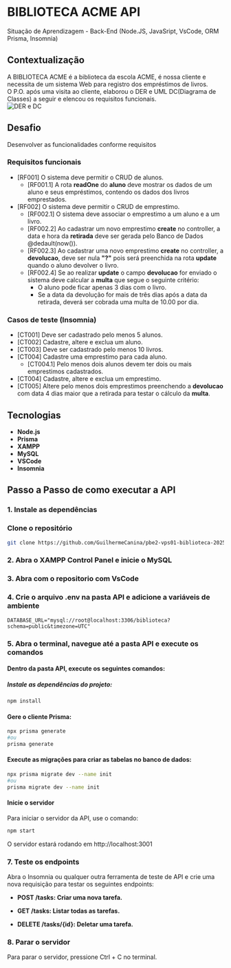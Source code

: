 # BIBLIOTECA ACME API
Situação de Aprendizagem - Back-End (Node.JS, JavaSript, VsCode, ORM Prisma, Insomnia)
## Contextualização
A BIBLIOTECA ACME é a biblioteca da escola ACME, é nossa cliente e necessita de um sistema Web para registro dos empréstimos de livros.<br>O P.O. após uma visita ao cliente, elaborou o DER e UML DC(Diagrama de Classes) a seguir e elencou os requisitos funcionais.<br>
![DER e DC](./docs/der-dc.png)
## Desafio
Desenvolver as funcionalidades conforme requisitos

### Requisitos funcionais
- [RF001] O sistema deve permitir o CRUD de alunos.
    - [RF001.1] A rota **readOne** do **aluno** deve mostrar os dados de um aluno e seus empréstimos, contendo os dados dos livros emprestados.
- [RF002] O sistema deve permitir o CRUD de emprestimo.
    - [RF002.1] O sistema deve associar o emprestimo a um aluno e a um livro.
    - [RF002.2] Ao cadastrar um novo emprestimo **create** no controller, a data e hora da **retirada** deve ser gerada pelo Banco de Dados @dedault(now()).
    - [RF002.3] Ao cadastrar uma novo emprestimo **create** no controller, a **devolucao**, deve ser nula **"?"** pois será preenchida na rota **update** quando o aluno devolver o livro.
    - [RF002.4] Se ao realizar **update** o campo **devolucao** for enviado o sistema deve calcular a **multa** que segue o seguinte critério:
        - O aluno pode ficar apenas 3 dias com o livro.
        - Se a data da devolução for mais de três dias após a data da retirada, deverá ser cobrada uma multa de 10.00 por dia.

### Casos de teste (Insomnia)
- [CT001] Deve ser cadastrado pelo menos 5 alunos.
- [CT002] Cadastre, altere e exclua um aluno.
- [CT003] Deve ser cadastrado pelo menos 10 livros.
- [CT004] Cadastre uma emprestimo para cada aluno.
    - [CT004.1] Pelo menos dois alunos devem ter dois ou mais emprestimos cadastrados.
- [CT004] Cadastre, altere e exclua um emprestimo.
- [CT005] Altere pelo menos dois emprestimos preenchendo a **devolucao** com data 4 dias maior que a retirada para testar o cálculo da **multa**.

## Tecnologias
- **Node.js**
- **Prisma**
- **XAMPP**
- **MySQL**
- **VSCode**
- **Insomnia**

## Passo a Passo de como executar a API

### 1. Instale as dependências

### Clone o repositório

```bash
git clone https://github.com/GuilhermeCanina/pbe2-vps01-biblioteca-2025.git
```

### 2. Abra o XAMPP Control Panel e inicie o MySQL
### 3. Abra com o repositorio com VsCode
### 4. Crie o arquivo .env na pasta API e adicione a variáveis de ambiente
```env
DATABASE_URL="mysql://root@localhost:3306/biblioteca?schema=public&timezone=UTC"
```

### 5. Abra o terminal, navegue até a pasta API e execute os comandos

#### Dentro da pasta API, execute os seguintes comandos:

##### Instale as dependências do projeto:

```bash
npm install
```

#### Gere o cliente Prisma:

```bash
npx prisma generate
#ou
prisma generate
```

#### Execute as migrações para criar as tabelas no banco de dados:

```bash
npx prisma migrate dev --name init
#ou
prisma migrate dev --name init
```

#### Inicie o servidor
Para iniciar o servidor da API, use o comando:
```bash
npm start
```
O servidor estará rodando em http://localhost:3001

### 7. Teste os endpoints
Abra o Insomnia ou qualquer outra ferramenta de teste de API e crie uma nova requisição para testar os seguintes endpoints:


- **POST /tasks: Criar uma nova tarefa.**

- **GET /tasks: Listar todas as tarefas.**

- **DELETE /tasks/{id}: Deletar uma tarefa.**

### 8. Parar o servidor
Para parar o servidor, pressione Ctrl + C no terminal.
